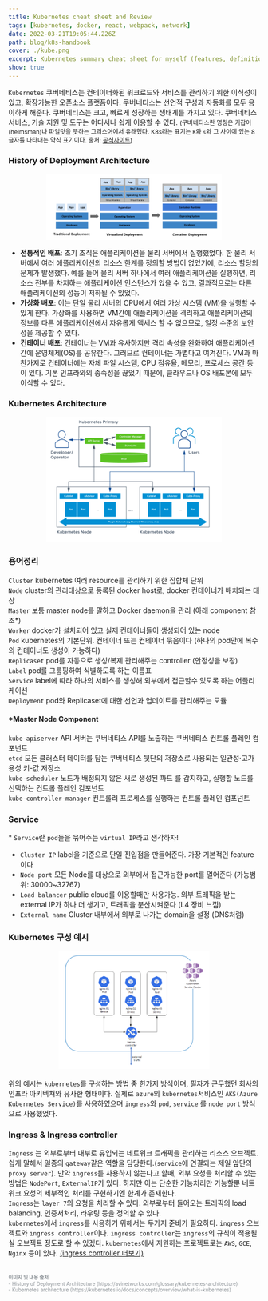 ```yaml
---
title: Kubernetes cheat sheet and Review
tags: [kubernetes, docker, react, webpack, network]
date: 2022-03-21T19:05:44.226Z
path: blog/k8s-handbook
cover: ./kube.png
excerpt: Kubernetes summary cheat sheet for myself︎ (features, definitions, commands and etc)
show: true
---
```


`Kubernetes` 쿠버네티스는 컨테이너화된 워크로드와 서비스를 관리하기 위한 이식성이 있고, 확장가능한 오픈소스 플랫폼이다. 쿠버네티스는 선언적 구성과 자동화를 모두 용이하게 해준다. 쿠버네티스는 크고, 빠르게 성장하는 생태계를 가지고 있다. 쿠버네티스 서비스, 기술 지원 및 도구는 어디서나 쉽게 이용할 수 있다.
<span style="font-size: 12px;">(쿠버네티스란 명칭은 키잡이(helmsman)나 파일럿을 뜻하는 그리스어에서 유래했다. K8s라는 표기는 `K`와 `s`와 그 사이에 있는 8글자를 나타내는 약식 표기이다. 출처: <a href='https://kubernetes.io/docs/concepts/overview/what-is-kubernetes/' target='_blank' rel='noopener noreferer'>공식사이트</a>)</span>

### History of Deployment Architecture
<div style="width: 70%;margin-bottom: 15px; margin-left:auto; margin-right: auto; background-color: white;">
  <img src="./deploy.png"  />
  
</div>

- **전통적인 배포**: 초기 조직은 애플리케이션을 물리 서버에서 실행했었다. 한 물리 서버에서 여러 애플리케이션의 리소스 한계를 정의할 방법이 없었기에, 리소스 할당의 문제가 발생했다. 예를 들어 물리 서버 하나에서 여러 애플리케이션을 실행하면, 리소스 전부를 차지하는 애플리케이션 인스턴스가 있을 수 있고, 결과적으로는 다른 애플리케이션의 성능이 저하될 수 있었다.
- **가상화 배포**: 이는 단일 물리 서버의 CPU에서 여러 가상 시스템 (VM)을 실행할 수 있게 한다. 가상화를 사용하면 VM간에 애플리케이션을 격리하고 애플리케이션의 정보를 다른 애플리케이션에서 자유롭게 액세스 할 수 없으므로, 일정 수준의 보안성을 제공할 수 있다.   
- **컨테이너 배포**: 컨테이너는 VM과 유사하지만 격리 속성을 완화하여 애플리케이션 간에 운영체제(OS)를 공유한다. 그러므로 컨테이너는 가볍다고 여겨진다. VM과 마찬가지로 컨테이너에는 자체 파일 시스템, CPU 점유율, 메모리, 프로세스 공간 등이 있다. 기본 인프라와의 종속성을 끊었기 때문에, 클라우드나 OS 배포본에 모두 이식할 수 있다.

### Kubernetes Architecture 

<div style="width: 70%;margin-bottom: 15px; margin-left:auto; margin-right: auto;">
  <img src="./architecture.png"/>
</div>


### 용어정리
`Cluster` kubernetes 여러 resource를 관리하기 위한 집합체 단위  
`Node` cluster의 관리대상으로 등록된 docker host로, docker 컨테이너가 배치되는 대상  
`Master` 보통 master node를 말하고 Docker daemon을 관리 (아래 component 참조*)     
`Worker` docker가 설치되어 있고 실제 컨테이너들이 생성되어 있는 node  
`Pod` kubernetes의 기본단위. 컨테이너 또는 컨테이너 묶음이다 (하나의 pod안에 복수의 컨테이너도 생성이 가능하다)  
`Replicaset` pod를 자동으로 생성/복제 관리해주는 controller (안정성을 보장)    
`Label` pod를 그룹핑하여 식별하도록 하는 이름표  
`Service` label에 따라 하나의 서비스를 생성해 외부에서 접근할수 있도록 하는 어플리케이션  
`Deployment` pod와 Replicaset에 대한 선언과 업데이트를 관리해주는 모듈  

#### *Master Node Component 
`kube-apiserver` API 서버는 쿠버네티스 API를 노출하는 쿠버네티스 컨트롤 플레인 컴포넌트    
`etcd`	모든 클러스터 데이터를 담는 쿠버네티스 뒷단의 저장소로 사용되는 일관성·고가용성 키-값 저장소    
`kube-scheduler` 노드가 배정되지 않은 새로 생성된 파드 를 감지하고, 실행할 노드를 선택하는 컨트롤 플레인 컴포넌트    
`kube-controller-manager` 컨트롤러 프로세스를 실행하는 컨트롤 플레인 컴포넌트  

### Service
\* `Service`란 `pod`들을 묶어주는 `virtual IP`라고 생각하자!
- `Cluster IP` label을 기준으로 단일 진입점을 만들어준다. 가장 기본적인 feature이다
- `Node port` 모든 Node를 대상으로 외부에서 접근가능한 port를 열어준다 (가능범위: 30000~32767)
- `Load balancer` public cloud를 이용할때만 사용가능. 외부 트래픽을 받는 external IP가 하나 더 생기고, 트래픽을 분산시켜준다 (L4 장비 느낌)
- `External name` Cluster 내부에서 외부로 나가는 domain을 설정 (DNS처럼)

### Kubernetes 구성 예시
<div style="width: 60%;margin-bottom: 15px; margin-left:auto; margin-right: auto;">
  <img src="./example.png"/>
</div>

위의 예시는 `kubernetes`를 구성하는 방법 중 한가지 방식이며, 필자가 근무했던 회사의 인프라 아키텍쳐와 유사한 형태이다. 실제로 `azure`의 `kubernetes`서비스인 `AKS(Azure Kubernetes Service)`를 사용하였으며 `ingress`와 `pod`, `service` 를 `node port` 방식으로 사용했었다.  

### Ingress & Ingress controller
`Ingress` 는 외부로부터 내부로 유입되는 네트워크 트래픽을 관리하는 리소스 오브젝트. 쉽게 말해서 일종의 `gateway`같은 역할을 담당한다.(`service`에 연결되는 제일 앞단의 `proxy server`).
만약 `ingress`를 사용하지 않는다고 할때, 외부 요청을 처리할 수 있는 방법은 `NodePort`, `ExternalIP`가 있다. 하지만 이는 단순한 기능처리만 가능할뿐 네트워크 요청의 세부적인 처리를 구현하기엔 한계가 존재한다.  
`Ingress`는 `layer 7`의 요청을 처리할 수 있다. 외부로부터 들어오는 트래픽의 load balancing, 인증서처리, 라우팅 등을 정의할 수 있다.  
`kubernetes`에서 `ingress`를 사용하기 위해서는 두가지 준비가 필요하다. `ingress` 오브젝트와 `ingress controller`이다. `ingress controller`는 `ingress`의 규칙이 적용될 실 오브젝트 정도로 할 수 있겠다. `kubernetes`에서 지원하는 프로젝트로는 `AWS`, `GCE`, `Nginx` 등이 있다. <a href='https://kubernetes.io/ko/docs/concepts/services-networking/ingress-controllers/' target="_blank" rel="noopener noreferrer">(ingress controller 더보기)</a>

<br/>
<div style="font-size:10px;color:#8b9196">
<b>이미지 및 내용 출처</b><br/>
- History of Deployment Architecture (https://avinetworks.com/glossary/kubernetes-architecture)<br/>  
- Kubernetes architecture (https://kubernetes.io/docs/concepts/overview/what-is-kubernetes)<br/>
</div>

